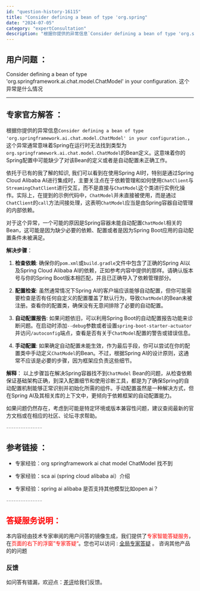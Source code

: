 ```yaml
---
id: "question-history-16115"
title: "Consider defining a bean of type 'org.spring"
date: "2024-07-05"
category: "expertConsultation"
description: "根据你提供的异常信息`Consider defining a bean of type 'org.springframework.ai.chat.model.ChatModel' in your configuration.`，这个异常通常意味着Spring在运行时无法找到类型为`org.sprin"
---
```


## 用户问题 ： 
 Consider defining a bean of type 'org.springframework.ai.chat.model.ChatModel' in your configuration. 这个异常是什么情况  

---------------
## 专家官方解答 ：

根据你提供的异常信息`Consider defining a bean of type 'org.springframework.ai.chat.model.ChatModel' in your configuration.`，这个异常通常意味着Spring在运行时无法找到类型为`org.springframework.ai.chat.model.ChatModel`的Bean定义。这意味着你的Spring配置中可能缺少了对该Bean的定义或者是自动配置未正确工作。

依托于已有的我了解的知识, 我们可以看到在使用Spring AI时，特别是通过Spring Cloud Alibaba AI进行集成时，主要关注点在于依赖管理和如何使用`ChatClient`与`StreamingChatClient`进行交互，而不是直接与`ChatModel`这个类进行实例化操作。实际上，在提到的示例代码中，`ChatModel`并未直接被使用，而是通过`ChatClient`的`call`方法间接处理，这表明`ChatModel`应当是由Spring容器自动管理的内部依赖。

对于这个异常，一个可能的原因是Spring容器未能自动配置`ChatModel`相关的Bean，这可能是因为缺少必要的依赖、配置或者是因为Spring Boot应用的自动配置条件未被满足。

**解决步骤**：

1. **检查依赖**: 确保你的`pom.xml`或`build.gradle`文件中包含了正确的Spring AI以及Spring Cloud Alibaba AI的依赖，正如参考内容中提供的那样。请确认版本号与你的Spring Boot版本相匹配，并且已正确导入了依赖管理部分。

2. **配置检查**: 虽然通常情况下Spring AI的客户端应该能够自动配置，但你可能需要检查是否有任何自定义的配置覆盖了默认行为，导致`ChatModel`的Bean未被注册。查看你的配置类，确保没有无意间排除了必要的自动配置。

3. **自动配置报告**: 如果问题依旧，可以利用Spring Boot的自动配置报告功能来诊断问题。在启动时添加`--debug`参数或者设置`spring-boot-starter-actuator`并访问`/autoconfig`端点，查看是否有关于`ChatModel`配置的警告或错误信息。

4. **手动配置**: 如果确定自动配置未能生效，作为最后手段，你可以尝试在你的配置类中手动定义`ChatModel`的Bean。不过，根据Spring AI的设计原则，这通常不应该是必要的步骤，因为框架应负责这些细节。

**解释**：
以上步骤旨在解决Spring容器找不到`ChatModel` Bean的问题，从检查依赖保证基础架构正确，到深入配置细节和使用诊断工具，都是为了确保Spring的自动配置机制能够正常识别并初始化所需的组件。手动配置虽然是一种解决方式，但在Spring AI及其相关库的上下文中，更倾向于依赖框架的自动配置能力。

如果问题仍然存在，考虑到可能是特定环境或版本兼容性问题，建议查阅最新的官方文档或在相应的社区、论坛寻求帮助。


<font color="#949494">---------------</font> 


## 参考链接 ：

* 专家经验：org springframework ai chat model ChatModel 找不到 
 
 * 专家经验：sca ai (spring cloud alibaba ai）介绍 
 
 * 专家经验：spring ai alibaba 是否支持其他模型比如open ai？ 


 <font color="#949494">---------------</font> 
 


## <font color="#FF0000">答疑服务说明：</font> 

本内容经由技术专家审阅的用户问答的镜像生成，我们提供了<font color="#FF0000">专家智能答疑服务</font>，在<font color="#FF0000">页面的右下的浮窗”专家答疑“</font>。您也可以访问 : [全局专家答疑](https://answer.opensource.alibaba.com/docs/intro) 。 咨询其他产品的的问题

### 反馈
如问答有错漏，欢迎点：[差评](https://ai.nacos.io/user/feedbackByEnhancerGradePOJOID?enhancerGradePOJOId=16137)给我们反馈。
